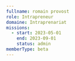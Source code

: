 ```yaml
---
fullname: romain provost
role: Intrapreneur
domaine: Intraprenariat
missions:
  - start: 2023-05-01
    end: 2023-09-01
    status: admin
memberType: beta
---
```


